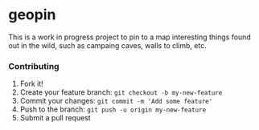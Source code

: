 # geopin
This is a work in progress project to pin to a map interesting things found out in the wild, such as campaing caves, walls to climb, etc.

### Contributing

1. Fork it!
2. Create your feature branch: `git checkout -b my-new-feature`
3. Commit your changes: `git commit -m 'Add some feature'`
4. Push to the branch: `git push -u origin my-new-feature`
5. Submit a pull request
